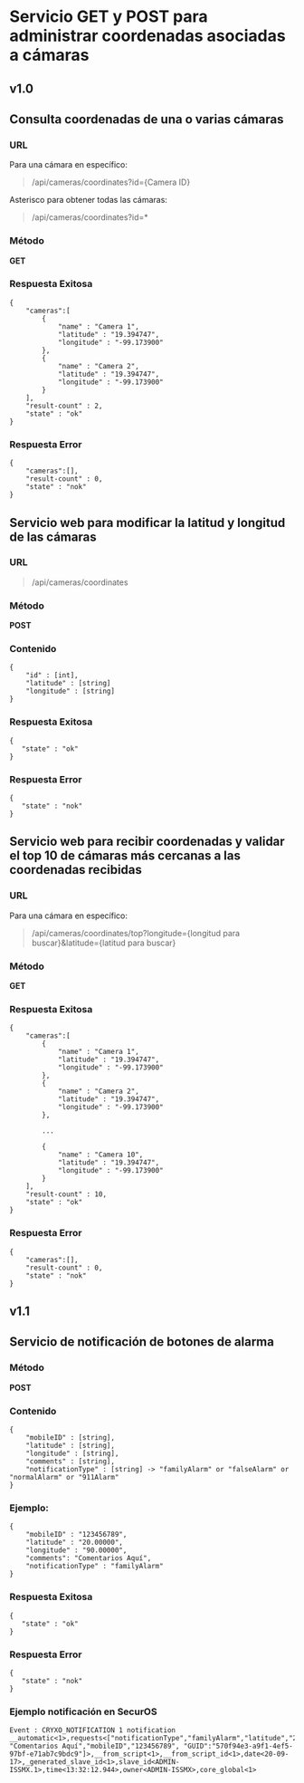 # **Servicio GET y POST para administrar coordenadas asociadas a cámaras**

## **v1.0**


## **Consulta coordenadas de una o varias cámaras**

### URL 

Para una cámara en específico:

> /api/cameras/coordinates?id={Camera ID}

Asterisco para obtener todas las cámaras:

> /api/cameras/coordinates?id=*

### Método	
**GET**

### Respuesta Exitosa	

```
{
    "cameras":[
        {
            "name" : "Camera 1",
            "latitude" : "19.394747",
            "longitude" : "-99.173900"
        },
        {
            "name" : "Camera 2",
            "latitude" : "19.394747",
            "longitude" : "-99.173900"
        }
    ],
    "result-count" : 2,
    "state" : "ok"
}
```

### Respuesta Error	

```
{
    "cameras":[],
    "result-count" : 0,
    "state" : "nok"
}
```



## **Servicio web para modificar la latitud y longitud de las cámaras**

### URL 

> /api/cameras/coordinates


### Método	
**POST**

### Contenido

```
{
    "id" : [int],
    "latitude" : [string]
    "longitude" : [string]
}
```

### Respuesta Exitosa	

```
{
   "state" : "ok"
}

```

### Respuesta Error	

```
{
   "state" : "nok"
}

```


## **Servicio web para recibir coordenadas y validar el top 10 de cámaras más cercanas a las coordenadas recibidas**

### URL 

Para una cámara en específico:

> /api/cameras/coordinates/top?longitude={longitud para buscar}&latitude={latitud para buscar}


### Método	
**GET**


### Respuesta Exitosa	

```
{
    "cameras":[
        {
            "name" : "Camera 1",
            "latitude" : "19.394747",
            "longitude" : "-99.173900"
        },
        {
            "name" : "Camera 2",
            "latitude" : "19.394747",
            "longitude" : "-99.173900"
        },
        
        ...
        
        {
            "name" : "Camera 10",
            "latitude" : "19.394747",
            "longitude" : "-99.173900"
        }
    ],
    "result-count" : 10,
    "state" : "ok"
}

```

### Respuesta Error	

```
{
    "cameras":[],
    "result-count" : 0,
    "state" : "nok"
}

```





## **v1.1**


## **Servicio de notificación de botones de alarma**

### Método	
**POST**

### Contenido

```
{
    "mobileID" : [string],
    "latitude" : [string],
    "longitude" : [string],
    "comments" : [string],
    "notificationType" : [string] -> "familyAlarm" or "falseAlarm" or "normalAlarm" or "911Alarm"
}
```

### Ejemplo:

```
{
    "mobileID" : "123456789",
    "latitude" : "20.00000",
    "longitude" : "90.00000",
	"comments": "Comentarios Aquí",
    "notificationType" : "familyAlarm"
}
```

### Respuesta Exitosa	

```
{
   "state" : "ok"
}

```

### Respuesta Error	

```
{
   "state" : "nok"
}

```

### Ejemplo notificación en SecurOS

```
Event : CRYXO_NOTIFICATION 1 notification __automatic<1>,requests<["notificationType","familyAlarm","latitude","20.00000","longitude","90.00000","comments", "Comentarios Aquí","mobileID","123456789", "GUID":"570f94e3-a9f1-4ef5-97bf-e71ab7c9bdc9"]>,__from_script<1>,__from_script_id<1>,date<20-09-17>,_generated_slave_id<1>,slave_id<ADMIN-ISSMX.1>,time<13:32:12.944>,owner<ADMIN-ISSMX>,core_global<1>
```